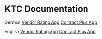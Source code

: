# KTC Documentation

German
[Vendor Rating App](./vendor-rating-app/de/vandor-rating-app.md)
[Contract Plus App](./contractplus/de/contractplus.md)

English
[Vendor Rating App](./vendor-rating-app/en/vandor-rating-app.md)
[Contract Plus App](./contractplus/en/contractplus.md)



